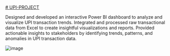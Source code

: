 [# UPI-PROJECT](https://app.powerbi.com/view?r=eyJrIjoiMWU0ZGIzNTAtNGQyNy00YjhkLWI0ODUtODZlMTQ2YzMzMmE3IiwidCI6IjRhMDA5MjIzLTZmMDMtNDY2NS1hNDlmLTFlNGIxZTQyMDBkOSJ9)

Designed and developed an interactive Power BI dashboard to analyze and visualize UPI transaction trends. Integrated and processed raw transactional data from Excel to create insightful visualizations and reports. Provided actionable insights to stakeholders by identifying trends, patterns, and anomalies in UPI transaction data. 

![image](https://github.com/user-attachments/assets/aa166dd9-7666-4dad-8d02-185aa764708a)
